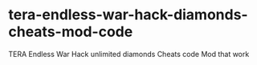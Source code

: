 # tera-endless-war-hack-diamonds-cheats-mod-code
TERA Endless War Hack unlimited diamonds Cheats code Mod that work
